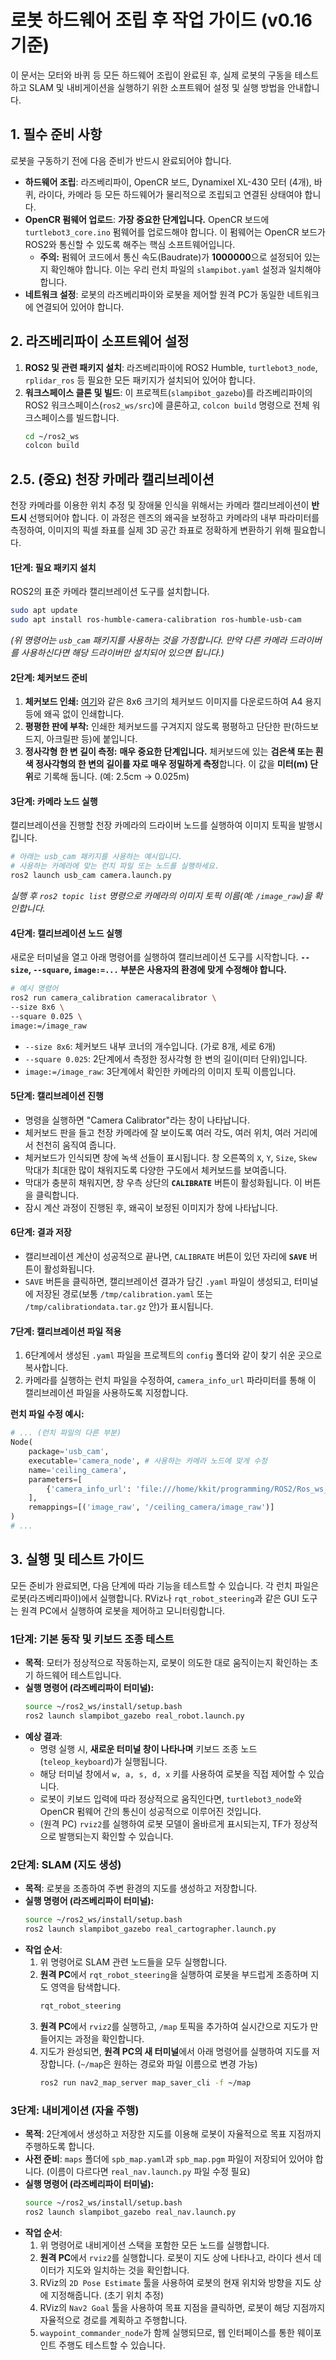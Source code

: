 # 로봇 하드웨어 조립 후 작업 가이드 (v0.16 기준)

이 문서는 모터와 바퀴 등 모든 하드웨어 조립이 완료된 후, 실제 로봇의 구동을 테스트하고 SLAM 및 내비게이션을 실행하기 위한 소프트웨어 설정 및 실행 방법을 안내합니다.

## 1. 필수 준비 사항

로봇을 구동하기 전에 다음 준비가 반드시 완료되어야 합니다.

*   **하드웨어 조립**: 라즈베리파이, OpenCR 보드, Dynamixel XL-430 모터 (4개), 바퀴, 라이다, 카메라 등 모든 하드웨어가 물리적으로 조립되고 연결된 상태여야 합니다.
*   **OpenCR 펌웨어 업로드**: **가장 중요한 단계입니다.** OpenCR 보드에 `turtlebot3_core.ino` 펌웨어를 업로드해야 합니다. 이 펌웨어는 OpenCR 보드가 ROS2와 통신할 수 있도록 해주는 핵심 소프트웨어입니다.
    *   **주의:** 펌웨어 코드에서 통신 속도(Baudrate)가 **1000000**으로 설정되어 있는지 확인해야 합니다. 이는 우리 런치 파일의 `slampibot.yaml` 설정과 일치해야 합니다.
*   **네트워크 설정**: 로봇의 라즈베리파이와 로봇을 제어할 원격 PC가 동일한 네트워크에 연결되어 있어야 합니다.

## 2. 라즈베리파이 소프트웨어 설정

1.  **ROS2 및 관련 패키지 설치**: 라즈베리파이에 ROS2 Humble, `turtlebot3_node`, `rplidar_ros` 등 필요한 모든 패키지가 설치되어 있어야 합니다.
2.  **워크스페이스 클론 및 빌드**: 이 프로젝트(`slampibot_gazebo`)를 라즈베리파이의 ROS2 워크스페이스(`ros2_ws/src`)에 클론하고, `colcon build` 명령으로 전체 워크스페이스를 빌드합니다.
    ```bash
    cd ~/ros2_ws
    colcon build
    ```

## 2.5. (중요) 천장 카메라 캘리브레이션

천장 카메라를 이용한 위치 추정 및 장애물 인식을 위해서는 카메라 캘리브레이션이 **반드시** 선행되어야 합니다. 이 과정은 렌즈의 왜곡을 보정하고 카메라의 내부 파라미터를 측정하여, 이미지의 픽셀 좌표를 실제 3D 공간 좌표로 정확하게 변환하기 위해 필요합니다.

#### 1단계: 필요 패키지 설치

ROS2의 표준 카메라 캘리브레이션 도구를 설치합니다.

```bash
sudo apt update
sudo apt install ros-humble-camera-calibration ros-humble-usb-cam
```
*(위 명령어는 `usb_cam` 패키지를 사용하는 것을 가정합니다. 만약 다른 카메라 드라이버를 사용하신다면 해당 드라이버만 설치되어 있으면 됩니다.)*

#### 2단계: 체커보드 준비

1.  **체커보드 인쇄:** [여기](https://raw.githubusercontent.com/ros-perception/camera_calibration/rolling/doc/images/checkerboard_8x6.png)와 같은 8x6 크기의 체커보드 이미지를 다운로드하여 A4 용지 등에 왜곡 없이 인쇄합니다.
2.  **평평한 판에 부착:** 인쇄한 체커보드를 구겨지지 않도록 평평하고 단단한 판(하드보드지, 아크릴판 등)에 붙입니다.
3.  **정사각형 한 변 길이 측정:** **매우 중요한 단계입니다.** 체커보드에 있는 **검은색 또는 흰색 정사각형의 한 변의 길이를 자로 매우 정밀하게 측정**합니다. 이 값을 **미터(m) 단위**로 기록해 둡니다. (예: 2.5cm → 0.025m)

#### 3단계: 카메라 노드 실행

캘리브레이션을 진행할 천장 카메라의 드라이버 노드를 실행하여 이미지 토픽을 발행시킵니다.

```bash
# 아래는 usb_cam 패키지를 사용하는 예시입니다.
# 사용하는 카메라에 맞는 런치 파일 또는 노드를 실행하세요.
ros2 launch usb_cam camera.launch.py
```
*실행 후 `ros2 topic list` 명령으로 카메라의 이미지 토픽 이름(예: `/image_raw`)을 확인합니다.*

#### 4단계: 캘리브레이션 노드 실행

새로운 터미널을 열고 아래 명령어를 실행하여 캘리브레이션 도구를 시작합니다. **`--size`, `--square`, `image:=...` 부분은 사용자의 환경에 맞게 수정해야 합니다.**

```bash
# 예시 명령어
ros2 run camera_calibration cameracalibrator \
--size 8x6 \
--square 0.025 \
image:=/image_raw
```

*   `--size 8x6`: 체커보드 내부 코너의 개수입니다. (가로 8개, 세로 6개)
*   `--square 0.025`: 2단계에서 측정한 정사각형 한 변의 길이(미터 단위)입니다.
*   `image:=/image_raw`: 3단계에서 확인한 카메라의 이미지 토픽 이름입니다.

#### 5단계: 캘리브레이션 진행

*   명령을 실행하면 "Camera Calibrator"라는 창이 나타납니다.
*   체커보드 판을 들고 천장 카메라에 잘 보이도록 여러 각도, 여러 위치, 여러 거리에서 천천히 움직여 줍니다.
*   체커보드가 인식되면 창에 녹색 선들이 표시됩니다. 창 오른쪽의 `X`, `Y`, `Size`, `Skew` 막대가 최대한 많이 채워지도록 다양한 구도에서 체커보드를 보여줍니다.
*   막대가 충분히 채워지면, 창 우측 상단의 **`CALIBRATE`** 버튼이 활성화됩니다. 이 버튼을 클릭합니다.
*   잠시 계산 과정이 진행된 후, 왜곡이 보정된 이미지가 창에 나타납니다.

#### 6단계: 결과 저장

*   캘리브레이션 계산이 성공적으로 끝나면, `CALIBRATE` 버튼이 있던 자리에 **`SAVE`** 버튼이 활성화됩니다.
*   `SAVE` 버튼을 클릭하면, 캘리브레이션 결과가 담긴 `.yaml` 파일이 생성되고, 터미널에 저장된 경로(보통 `/tmp/calibration.yaml` 또는 `/tmp/calibrationdata.tar.gz` 안)가 표시됩니다.

#### 7단계: 캘리브레이션 파일 적용

1.  6단계에서 생성된 `.yaml` 파일을 프로젝트의 `config` 폴더와 같이 찾기 쉬운 곳으로 복사합니다.
2.  카메라를 실행하는 런치 파일을 수정하여, `camera_info_url` 파라미터를 통해 이 캘리브레이션 파일을 사용하도록 지정합니다.

**런치 파일 수정 예시:**
```python
# ... (런치 파일의 다른 부분)
Node(
    package='usb_cam',
    executable='camera_node', # 사용하는 카메라 노드에 맞게 수정
    name='ceiling_camera',
    parameters=[
        {'camera_info_url': 'file:///home/kkit/programming/ROS2/Ros_ws_book/src/map_table_publisher/config/calibration.yaml'}
    ],
    remappings=[('image_raw', '/ceiling_camera/image_raw')]
)
# ...
```

## 3. 실행 및 테스트 가이드

모든 준비가 완료되면, 다음 단계에 따라 기능을 테스트할 수 있습니다. 각 런치 파일은 로봇(라즈베리파이)에서 실행합니다. RViz나 `rqt_robot_steering`과 같은 GUI 도구는 원격 PC에서 실행하여 로봇을 제어하고 모니터링합니다.

### 1단계: 기본 동작 및 키보드 조종 테스트

*   **목적**: 모터가 정상적으로 작동하는지, 로봇이 의도한 대로 움직이는지 확인하는 초기 하드웨어 테스트입니다.
*   **실행 명령어 (라즈베리파이 터미널):**
    ```bash
    source ~/ros2_ws/install/setup.bash
    ros2 launch slampibot_gazebo real_robot.launch.py
    ```
*   **예상 결과**:
    *   명령 실행 시, **새로운 터미널 창이 나타나며** 키보드 조종 노드(`teleop_keyboard`)가 실행됩니다.
    *   해당 터미널 창에서 `w, a, s, d, x` 키를 사용하여 로봇을 직접 제어할 수 있습니다.
    *   로봇이 키보드 입력에 따라 정상적으로 움직인다면, `turtlebot3_node`와 OpenCR 펌웨어 간의 통신이 성공적으로 이루어진 것입니다.
    *   (원격 PC) `rviz2`를 실행하여 로봇 모델이 올바르게 표시되는지, TF가 정상적으로 발행되는지 확인할 수 있습니다.

### 2단계: SLAM (지도 생성)

*   **목적**: 로봇을 조종하여 주변 환경의 지도를 생성하고 저장합니다.
*   **실행 명령어 (라즈베리파이 터미널):**
    ```bash
    source ~/ros2_ws/install/setup.bash
    ros2 launch slampibot_gazebo real_cartographer.launch.py
    ```
*   **작업 순서**:
    1.  위 명령어로 SLAM 관련 노드들을 모두 실행합니다.
    2.  **원격 PC**에서 `rqt_robot_steering`을 실행하여 로봇을 부드럽게 조종하며 지도 영역을 탐색합니다.
        ```bash
        rqt_robot_steering
        ```
    3.  **원격 PC**에서 `rviz2`를 실행하고, `/map` 토픽을 추가하여 실시간으로 지도가 만들어지는 과정을 확인합니다.
    4.  지도가 완성되면, **원격 PC의 새 터미널**에서 아래 명령어를 실행하여 지도를 저장합니다. (`~/map`은 원하는 경로와 파일 이름으로 변경 가능)
        ```bash
        ros2 run nav2_map_server map_saver_cli -f ~/map
        ```

### 3단계: 내비게이션 (자율 주행)

*   **목적**: 2단계에서 생성하고 저장한 지도를 이용해 로봇이 자율적으로 목표 지점까지 주행하도록 합니다.
*   **사전 준비**: `maps` 폴더에 `spb_map.yaml`과 `spb_map.pgm` 파일이 저장되어 있어야 합니다. (이름이 다르다면 `real_nav.launch.py` 파일 수정 필요)
*   **실행 명령어 (라즈베리파이 터미널):**
    ```bash
    source ~/ros2_ws/install/setup.bash
    ros2 launch slampibot_gazebo real_nav.launch.py
    ```
*   **작업 순서**:
    1.  위 명령어로 내비게이션 스택을 포함한 모든 노드를 실행합니다.
    2.  **원격 PC**에서 `rviz2`를 실행합니다. 로봇이 지도 상에 나타나고, 라이다 센서 데이터가 지도와 일치하는 것을 확인합니다.
    3.  RViz의 `2D Pose Estimate` 툴을 사용하여 로봇의 현재 위치와 방향을 지도 상에 지정해줍니다. (초기 위치 추정)
    4.  RViz의 `Nav2 Goal` 툴을 사용하여 목표 지점을 클릭하면, 로봇이 해당 지점까지 자율적으로 경로를 계획하고 주행합니다.
    5.  `waypoint_commander_node`가 함께 실행되므로, 웹 인터페이스를 통한 웨이포인트 주행도 테스트할 수 있습니다.
